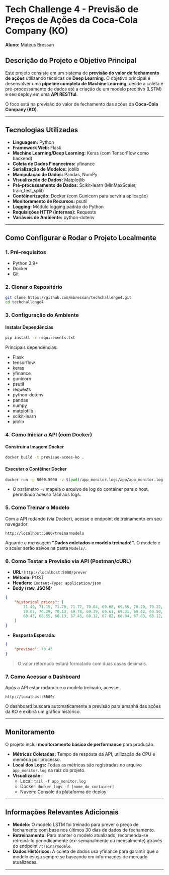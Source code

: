 # Tech Challenge 4 - Previsão de Preços de Ações da Coca-Cola Company (KO)

**Aluno:** Mateus Bressan

## Descrição do Projeto e Objetivo Principal

Este projeto consiste em um sistema de **previsão do valor de fechamento de ações** utilizando técnicas de **Deep Learning**. O objetivo principal é desenvolver uma **pipeline completa de Machine Learning**, desde a coleta e pré-processamento de dados até a criação de um modelo preditivo (LSTM) e seu deploy em uma **API RESTful**.

O foco está na previsão do valor de fechamento das ações da **Coca-Cola Company (KO)**.

---

## Tecnologias Utilizadas

- **Linguagem:** Python
- **Framework Web:** Flask
- **Machine Learning/Deep Learning:** Keras (com TensorFlow como backend)
- **Coleta de Dados Financeiros:** yfinance
- **Serialização de Modelos:** joblib
- **Manipulação de Dados:** Pandas, NumPy
- **Visualização de Dados:** Matplotlib
- **Pré-processamento de Dados:** Scikit-learn (MinMaxScaler, train_test_split)
- **Contêinerização:** Docker (com Gunicorn para servir a aplicação)
- **Monitoramento de Recursos:** psutil
- **Logging:** Módulo logging padrão do Python
- **Requisições HTTP (internas):** Requests
- **Variáveis de Ambiente:** python-dotenv

---

## Como Configurar e Rodar o Projeto Localmente

### 1. Pré-requisitos

- Python 3.9+
- Docker
- Git

### 2. Clonar o Repositório

```bash
git clone https://github.com/mbressan/techchallenge4.git
cd techchallenge4
```

### 3. Configuração do Ambiente

#### Instalar Dependências

```bash
pip install -r requirements.txt
```

Principais dependências:
- Flask
- tensorflow
- keras
- yfinance
- gunicorn
- psutil
- requests
- python-dotenv
- pandas
- numpy
- matplotlib
- scikit-learn
- joblib


### 4. Como Iniciar a API (com Docker)

#### Construir a Imagem Docker

```bash
docker build -t previsao-acoes-ko .
```

#### Executar o Contêiner Docker

```bash
docker run -p 5000:5000 -v $(pwd)/app_monitor.log:/app/app_monitor.log previsao-acoes-ko
```
- O parâmetro `-v` mapeia o arquivo de log do container para o host, permitindo acesso fácil aos logs.

### 5. Como Treinar o Modelo

Com a API rodando (via Docker), acesse o endpoint de treinamento em seu navegador:

```
http://localhost:5000/treinarmodelo
```

Aguarde a mensagem **"Dados coletados e modelo treinado!"**. O modelo e o scaler serão salvos na pasta `Models/`.

### 6. Como Testar a Previsão via API (Postman/cURL)

- **URL:** `http://localhost:5000/prever`
- **Método:** POST
- **Headers:** `Content-Type: application/json`
- **Body (raw, JSON):**

```json
{
    "historical_prices": [
        71.49, 71.15, 71.78, 71.77, 70.04, 69.68, 69.85, 70.29, 70.22, 70.69,
        70.07, 70.29, 70.13, 69.78, 69.39, 69.61, 69.31, 69.42, 69.50, 69.57,
        68.43, 68.55, 68.13, 67.45, 68.12, 67.82, 68.04, 67.83, 68.12, 67.81
    ]
}
```

- **Resposta Esperada:**

```json
{
    "previsao": 70.45
}
```

> O valor retornado estará formatado com duas casas decimais.

### 7. Como Acessar o Dashboard

Após a API estar rodando e o modelo treinado, acesse:

```
http://localhost:5000/
```

O dashboard buscará automaticamente a previsão para amanhã das ações da KO e exibirá um gráfico histórico.

---

## Monitoramento

O projeto inclui **monitoramento básico de performance** para produção.

- **Métricas Coletadas:** Tempo de resposta da API, utilização de CPU e memória por processo.
- **Local dos Logs:** Todas as métricas são registradas no arquivo `app_monitor.log` na raiz do projeto.
- **Visualização:**
  - Local: `tail -f app_monitor.log`
  - Docker: `docker logs -f [nome_do_container]`
  - Nuvem: Console da plataforma de deploy


---

## Informações Relevantes Adicionais

- **Modelo:** O modelo LSTM foi treinado para prever o preço de fechamento com base nos últimos 30 dias de dados de fechamento.
- **Retreinamento:** Para manter o modelo atualizado, recomenda-se retreiná-lo periodicamente (ex: semanalmente ou mensalmente) através do endpoint `/treinarmodelo`.
- **Dados Históricos:** A coleta de dados usa yfinance para garantir que o modelo esteja sempre se baseando em informações de mercado atualizadas.

---



